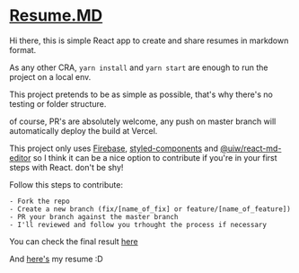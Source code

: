 # [Resume.MD](https://resume-md.vercel.app)

Hi there, this is simple React app to create and share resumes in markdown format.

As any other CRA, `yarn install` and `yarn start` are enough to run the project on a local env.

This project pretends to be as simple as possible, that's why there's no testing or folder structure.

of course, PR's are absolutely welcome, any push on master branch will automatically deploy the build at Vercel.

This project only uses [Firebase](https://firebase.google.com/), [styled-components](https://styled-components.com/) and [@uiw/react-md-editor](https://www.npmjs.com/package/@uiw/react-md-editor) so I think it can be a nice option to contribute if you're in your first steps with React. don't be shy!

Follow this steps to contribute:

    - Fork the repo
    - Create a new branch (fix/[name_of_fix] or feature/[name_of_feature])
    - PR your branch against the master branch
    - I'll reviewed and follow you trhought the process if necessary

You can check the final result [here](https://resume-md.vercel.app)

And [here's](https://resume-md.vercel.app/carlostorres) my resume :D
